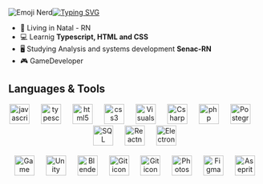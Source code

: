 

<img src=https://media.tenor.com/OVgTB0C7aT4AAAAi/kzary.gif alt="Emoji Nerd" title="Nerdinho"/><a href="https://git.io/typing-svg"><img src="https://readme-typing-svg.demolab.com?font=Pixelify+Sans&size=25&pause=1000&color=F7F547&random=false&width=435&lines=<p>Hello+world!+i'm+Lucas<p/>" alt="Typing SVG" /></a>

- 🌌 Living in Natal - RN
- 💻 Learnig **Typescript, HTML and CSS**
- 🖥️ Studying Analysis and systems development **Senac-RN**
- 🎮 GameDeveloper
    
<h2 aling="center">Languages & Tools</h2>
<section align="center">
    <a href ="https://developer.mozilla.org/pt-BR/docs/Web/JavaScript"><img src="https://cdn.jsdelivr.net/gh/devicons/devicon/icons/javascript/javascript-plain.svg" height="40" alt="javascript icon" title="JavaScript"/></a>
    <img width="15"/>
    <a href ="https://www.typescriptlang.org/pt/"><img src="https://static-00.iconduck.com/assets.00/typescript-icon-icon-1024x1024-vh3pfez8.png" height="40" alt="typescript icon" title="TypeScript"/></a>
    <img width="15"/>
    <a href ="https://developer.mozilla.org/pt-BR/docs/Web/HTML"><img src="https://cdn.jsdelivr.net/gh/devicons/devicon/icons/html5/html5-plain-wordmark.svg" height="40" alt="html5 icon" title="HTML 5"/></a>
    <img width="15"/>
    <a href ="https://developer.mozilla.org/pt-BR/docs/Web/CSS"><img src="https://cdn.jsdelivr.net/gh/devicons/devicon/icons/css3/css3-plain-wordmark.svg" height="40" alt="css3 icon" title="CSS 3"/></a>
    <img width="15"/>
    <a href ="https://code.visualstudio.com/"><img src="https://cdn.icon-icons.com/icons2/2107/PNG/512/file_type_vscode_icon_130084.png" height="40" alt="Visualstudiocode icon" title="VS Code"/></a>
    <img width="15"/>
    <a href ="https://learn.microsoft.com/pt-br/dotnet/csharp/"><img src="https://cdn-icons-png.flaticon.com/512/6132/6132221.png" height="40" alt="Csharp icon" title="C Sharp"/></a>
    <img width="15"/>
    <img src="https://cdn.icon-icons.com/icons2/2415/PNG/512/php_plain_logo_icon_146397.png" height="40" alt="php icon" title="PHP"/>
    <img width="15"/>
    <img src="https://cdn.icon-icons.com/icons2/2415/PNG/512/postgresql_original_wordmark_logo_icon_146392.png" height="40" alt="Postegres icon" title="Postgres"/>
    <img width="15"/>
    <img src="https://logodownload.org/wp-content/uploads/2016/10/Microsoft-SQL-Server-Logo-1.png" height="40" alt="SQL icon" title="SQL Server"/>
    <img width="15"/>
    <img src="https://miro.medium.com/v2/resize:fit:1000/1*aSrbNXCNknnKfrVscb_BAg.png" height="40" alt="Reactnative icon" title="Reactnative"/>
    <img width="15"/>
    <img src="https://uxwing.com/wp-content/themes/uxwing/download/brands-and-social-media/electron-icon.png" height="40" alt="Electron icon" title="Electron"/>
</section>
  <br>
<section align="center">
  <a href ="https://gamemaker.io/pt-BR"><img src="https://cdn2.steamgriddb.com/icon/e500b7708a865ec27eef36c33953b06e/32/256x256.png" height="40" alt="Game Maker Studio 2 icon" title="Game maker"/></a>
  <img width="15"/>
  <a href ="https://unity.com/pt"><img src="https://cdn-icons-png.flaticon.com/512/5969/5969346.png" height="40" alt="Unity icon" title="Unity"/></a>
  <img width="15"/>
  <a href ="https://www.blender.org/"><img src="https://cdn.jsdelivr.net/gh/devicons/devicon/icons/blender/blender-original.svg" height="40" alt="Blender icon" title="Blender"/></a>
  <img width="15"/>
  <a href ="https://git-scm.com/"><img src="https://git-scm.com/images/logos/downloads/Git-Icon-1788C.png" height="40" alt="Git icon" title="Git"/></a>
  <img width="15"/>
    <a href ="https://git-scm.com/"><img src="https://cdn-icons-png.flaticon.com/512/25/25231.png" height="40" alt="Git icon" title="Git"/></a>
  <img width="15"/>
  <a href ="https://www.adobe.com/br/products/photoshop.html"><img src="https://upload.wikimedia.org/wikipedia/commons/thumb/a/af/Adobe_Photoshop_CC_icon.svg/2101px-Adobe_Photoshop_CC_icon.svg.png" height="40" alt="Photoshop icon" title="Photoshop"/></a>
  <img width="15"/>
  <a href ="https://www.figma.com/files/recents-and-sharing/recently-viewed?fuid=1362834023860407307"><img src="https://upload.wikimedia.org/wikipedia/commons/thumb/3/33/Figma-logo.svg/1667px-Figma-logo.svg.png" height="40" alt="Figma icon" title="Figma"/></a>
  <img width="15"/>
  <a href ="https://www.aseprite.org/"><img src="https://community.aseprite.org/uploads/default/original/2X/6/66c33251292331d29585d32632c3870651b66e01.png" height="40" alt="Aseprite" title="Aseprite"></a>
</section>

